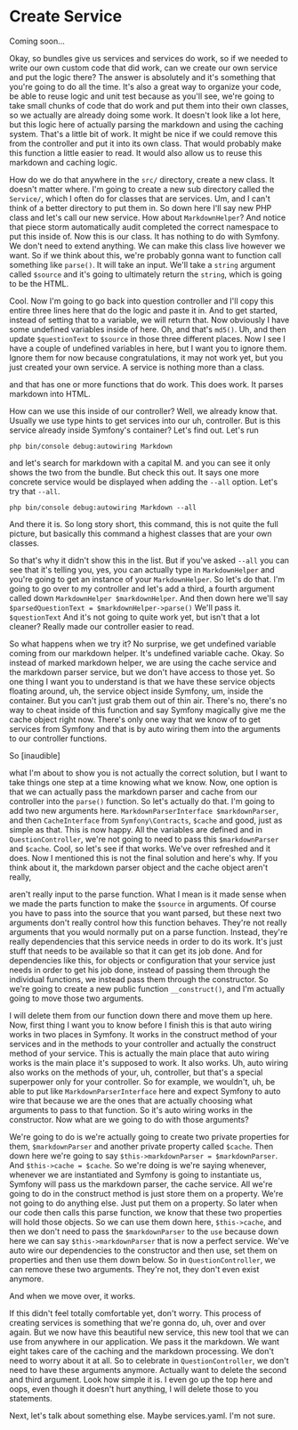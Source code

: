 # Create Service

Coming soon...

Okay, so bundles give us services and services do work, so if we needed to write our
own custom code that did work, can we create our own service and put the logic there?
The answer is absolutely and it's something that you're going to do all the time.
It's also a great way to organize your code, be able to reuse logic and unit test
because as you'll see, we're going to take small chunks of code that do work and put
them into their own classes, so we actually are already doing some work. It doesn't
look like a lot here, but this logic here of actually parsing the markdown and using
the caching system. That's a little bit of work. It might be nice if we could remove
this from the controller and put it into its own class. That would probably make this
function a little easier to read. It would also allow us to reuse this markdown and
caching logic.

How do we do that anywhere in the `src/` directory, create a new class. It doesn't
matter where. I'm going to create a new sub directory called the `Service/`, which I
often do for classes that are services. Um, and I can't think of a better directory
to put them in. So down here I'll say new PHP class and let's call our new service.
How about `MarkdownHelper`? And notice that piece storm automatically audit completed
the correct namespace to put this inside of. Now this is our class. It has nothing to
do with Symfony. We don't need to extend anything. We can make this class live
however we want. So if we think about this, we're probably gonna want to function
call something like `parse()`. It will take an input. We'll take a `string` argument called
`$source` and it's going to ultimately return the `string`, which is going to be the HTML.

Cool. Now I'm going to go back into question controller and I'll copy this entire
three lines here that do the logic and paste it in. And to get started, instead of
setting that to a variable, we will return that. Now obviously I have some undefined
variables inside of here. Oh, and that's `md5()`. Uh, and then update `$questionText`
to `$source` in those three different places. Now I see I have a couple of undefined
variables in here, but I want you to ignore them. Ignore them for now because
congratulations, it may not work yet, but you just created your own service. A
service is nothing more than a class.

and that has one or more functions that do work. This does work. It parses markdown
into HTML.

How can we use this inside of our controller? Well, we already know that. Usually we
use type hints to get services into our uh, controller. But is this service already
inside Symfony's container? Let's find out. Let's run 

```terminal
php bin/console debug:autowiring Markdown
```

and let's search for markdown with a capital M. and you can see it only shows the two
from the bundle. But check this out. It says one more concrete service would be
displayed when adding the `--all` option. Let's try that `--all`. 

```terminal
php bin/console debug:autowiring Markdown --all
```

And there it is. So long story short, this command, this is not quite the full picture,
but basically this command a highest classes that are your own classes.

So that's why it didn't show this in the list. But if you've asked `--all` you
can see that it's telling you, yes, you can actually type in `MarkdownHelper` and
you're going to get an instance of your `MarkdownHelper`. So let's do that. I'm going
to go over to my controller and let's add a third, a fourth argument called down
`MarkdownHelper $markdownHelper`. And then down here we'll say 
`$parsedQuestionText = $markdownHelper->parse()` We'll pass it. `$questionText` 
And it's not going to quite work yet, but isn't that a lot cleaner? Really made 
our controller easier to read.

So what happens when we try it? No surprise, we get undefined variable coming from
our markdown helper. It's undefined variable cache. Okay. So instead of marked
markdown helper, we are using the cache service and the markdown parser service, but
we don't have access to those yet. So one thing I want you to understand is that we
have these service objects floating around, uh, the service object inside Symfony,
um, inside the container. But you can't just grab them out of thin air. There's no,
there's no way to cheat inside of this function and say Symfony magically give me the
cache object right now. There's only one way that we know of to get services from
Symfony and that is by auto wiring them into the arguments to our controller
functions.

So [inaudible]

what I'm about to show you is not actually the correct solution, but I want to take
things one step at a time knowing what we know. Now, one option is that we can
actually pass the markdown parser and cache from our controller into the `parse()`
function. So let's actually do that. I'm going to add two new arguments here.
`MarkdownParserInterface $markdownParser`, and then `CacheInterface` from 
`Symfony\Contracts`, `$cache` and good, just as simple as that. This is now happy. All the
variables are defined and in `QuestionController`, we're not going to need to pass
this `$markdownParser` and `$cache`. Cool, so let's see if that works. We've over
refreshed and it does. Now I mentioned this is not the final solution and here's why.
If you think about it, the markdown parser object and the cache object aren't really,

aren't really input to the parse function. What I mean is it made sense when we made
the parts function to make the `$source` in arguments. Of course you have to pass into
the source that you want parsed, but these next two arguments don't really control
how this function behaves. They're not really arguments that you would normally put
on a parse function. Instead, they're really dependencies that this service needs in
order to do its work. It's just stuff that needs to be available so that it can get
its job done. And for dependencies like this, for objects or configuration that your
service just needs in order to get his job done, instead of passing them through the
individual functions, we instead pass them through the constructor. So we're going to
create a new public function `__construct()`, and I'm actually going to move
those two arguments.

I will delete them from our function down there and move them up here. Now, first
thing I want you to know before I finish this is that auto wiring works in two places
in Symfony. It works in the construct method of your services and in the methods to
your controller and actually the construct method of your service. This is actually
the main place that auto wiring works is the main place it's supposed to work. It
also works. Uh, auto wiring also works on the methods of your, uh, controller, but
that's a special superpower only for your controller. So for example, we wouldn't,
uh, be able to put like `MarkdownParserInterface` here and expect Symfony to auto
wire that because we are the ones that are actually choosing what arguments to pass
to that function. So it's auto wiring works in the constructor. Now what are we going
to do with those arguments?

We're going to do is we're actually going to create two private properties for them,
`$markdownParser` and another private property called `$cache`. Then down here we're going
to say `$this->markdownParser = $markdownParser`. And `$this->cache = $cache`. So
we're doing is we're saying whenever, whenever we are instantiated and Symfony is
going to instantiate us, Symfony will pass us the markdown parser, the cache service.
All we're going to do in the construct method is just store them on a property. We're
not going to do anything else. Just put them on a property. So later when our code
then calls this parse function, we know that these two properties will hold those
objects. So we can use them down here, `$this->cache`, and then we don't need to pass
the `$markdownParser` to the `use` because down here we can say `$this->markdownParser`
that is now a perfect service. We've auto wire our dependencies to the constructor
and then use, set them on properties and then use them down below. So in 
`QuestionController`, we can remove these two arguments. They're not, they don't even exist
anymore.

And when we move over, it works.

If this didn't feel totally comfortable yet, don't worry. This process of creating
services is something that we're gonna do, uh, over and over again. But we now have
this beautiful new service, this new tool that we can use from anywhere in our
application. We pass it the markdown. We want eight takes care of the caching and the
markdown processing. We don't need to worry about it at all. So to celebrate in
`QuestionController`, we don't need to have these arguments anymore. Actually want to
delete the second and third argument. Look how simple it is. I even go up the top
here and oops, even though it doesn't hurt anything, I will delete those to you
statements.

Next, let's talk about something else. Maybe services.yaml. I'm not sure.

